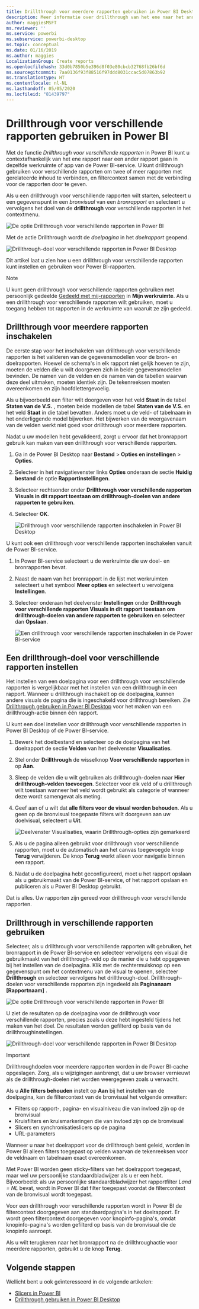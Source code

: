 ```yaml
---
title: Drillthrough voor meerdere rapporten gebruiken in Power BI Desktop
description: Meer informatie over drillthrough van het ene naar het andere rapport in Power BI Desktop
author: maggiesMSFT
ms.reviewer: ''
ms.service: powerbi
ms.subservice: powerbi-desktop
ms.topic: conceptual
ms.date: 01/16/2019
ms.author: maggies
LocalizationGroup: Create reports
ms.openlocfilehash: 33d0b7850b5e396d8f03e80cbcb32768fb26bf6d
ms.sourcegitcommit: 7aa0136f93f88516f97ddd8031ccac5d07863b92
ms.translationtype: HT
ms.contentlocale: nl-NL
ms.lasthandoff: 05/05/2020
ms.locfileid: "81439797"
---
```

# <a name="use-cross-report-drillthrough-in-power-bi"></a>Drillthrough voor verschillende rapporten gebruiken in Power BI

Met de functie *Drillthrough voor verschillende rapporten* in Power BI kunt u contextafhankelijk van het ene rapport naar een ander rapport gaan in dezelfde werkruimte of app van de Power BI-service. U kunt drillthrough gebruiken voor verschillende rapporten om twee of meer rapporten met gerelateerde inhoud te verbinden, en filtercontext samen met de verbinding voor de rapporten door te geven. 

Als u een drillthrough voor verschillende rapporten wilt starten, selecteert u een gegevenspunt in een *bronvisual* van een *bronrapport* en selecteert u vervolgens het doel van de **drillthrough** voor verschillende rapporten in het contextmenu. 

![De optie Drillthrough voor verschillende rapporten in Power BI](media/desktop-cross-report-drill-through/cross-report-drill-through-01.png)

Met de actie Drillthrough wordt de *doelpagina* in het *doelrapport* geopend. 

![Drillthrough-doel voor verschillende rapporten in Power BI Desktop](media/desktop-cross-report-drill-through/cross-report-drill-through-01a.png)

Dit artikel laat u zien hoe u een drillthrough voor verschillende rapporten kunt instellen en gebruiken voor Power BI-rapporten.

> [!NOTE]
> U kunt geen drillthrough voor verschillende rapporten gebruiken met persoonlijk gedeelde [Gedeeld met mij-rapporten](service-share-dashboards.md#share-a-dashboard-or-report) in **Mijn werkruimte**. Als u een drillthrough voor verschillende rapporten wilt gebruiken, moet u toegang hebben tot rapporten in de werkruimte van waaruit ze zijn gedeeld.

## <a name="enable-cross-report-drillthrough"></a>Drillthrough voor meerdere rapporten inschakelen

De eerste stap voor het inschakelen van drillthrough voor verschillende rapporten is het valideren van de gegevensmodellen voor de bron- en doelrapporten. Hoewel de schema's in elk rapport niet gelijk hoeven te zijn, moeten de velden die u wilt doorgeven zich in beide gegevensmodellen bevinden. De namen van de velden en de namen van de tabellen waarvan deze deel uitmaken, moeten identiek zijn. De tekenreeksen moeten overeenkomen en zijn hoofdlettergevoelig.

Als u bijvoorbeeld een filter wilt doorgeven voor het veld **Staat** in de tabel **Staten van de V.S.** , moeten beide modellen de tabel **Staten van de V.S.** en het veld **Staat** in die tabel bevatten. Anders moet u de veld- of tabelnaam in het onderliggende model bijwerken. Het bijwerken van de weergavenaam van de velden werkt niet goed voor drillthrough voor meerdere rapporten.

Nadat u uw modellen hebt gevalideerd, zorgt u ervoor dat het bronrapport gebruik kan maken van een drillthrough voor verschillende rapporten. 

1. Ga in de Power BI Desktop naar **Bestand** > **Opties en instellingen** > **Opties**. 
1. Selecteer in het navigatievenster links **Opties** onderaan de sectie **Huidig bestand** de optie **Rapportinstellingen**. 
1. Selecteer rechtsonder onder **Drillthrough voor verschillende rapporten** **Visuals in dit rapport toestaan om drillthrough-doelen van andere rapporten te gebruiken**. 
1. Selecteer **OK**. 
   
   ![Drillthrough voor verschillende rapporten inschakelen in Power BI Desktop](media/desktop-cross-report-drill-through/cross-report-drill-through-02.png)

U kunt ook een drillthrough voor verschillende rapporten inschakelen vanuit de Power BI-service.
1. In Power BI-service selecteert u de werkruimte die uw doel- en bronrapporten bevat.
1. Naast de naam van het bronrapport in de lijst met werkruimten selecteert u het symbool **Meer opties** en selecteert u vervolgens **Instellingen**. 
1. Selecteer onderaan het deelvenster **Instellingen** onder **Drillthrough voor verschillende rapporten** **Visuals in dit rapport toestaan om drillthrough-doelen van andere rapporten te gebruiken** en selecteer dan **Opslaan**.
   
   ![Een drillthrough voor verschillende rapporten inschakelen in de Power BI-service](media/desktop-cross-report-drill-through/cross-report-drill-through-02a.png)

## <a name="set-up-a-cross-report-drillthrough-target"></a>Een drillthrough-doel voor verschillende rapporten instellen

Het instellen van een doelpagina voor een drillthrough voor verschillende rapporten is vergelijkbaar met het instellen van een drillthrough in een rapport. Wanneer u drillthrough inschakelt op de doelpagina, kunnen andere visuals de pagina die is ingeschakeld voor drillthrough bereiken. Zie [Drillthrough gebruiken in Power BI Desktop](desktop-drillthrough.md) voor het maken van een drillthrough-actie binnen één rapport.

U kunt een doel instellen voor drillthrough voor verschillende rapporten in Power BI Desktop of de Power BI-service. 
1. Bewerk het doelbestand en selecteer op de doelpagina van het doelrapport de sectie **Velden** van het deelvenster **Visualisaties**. 
1. Stel onder **Drillthrough** de wisselknop **Voor verschillende rapporten** in op **Aan**. 
1. Sleep de velden die u wilt gebruiken als drillthrough-doelen naar **Hier drillthrough-velden toevoegen**. Selecteer voor elk veld of u drillthrough wilt toestaan wanneer het veld wordt gebruikt als categorie of wanneer deze wordt samengevat als meting. 
1. Geef aan of u wilt dat **alle filters voor de visual worden behouden**. Als u geen op de bronvisual toegepaste filters wilt doorgeven aan uw doelvisual, selecteert u **Uit**.
   
   ![Deelvenster Visualisaties, waarin Drillthrough-opties zijn gemarkeerd](media/desktop-cross-report-drill-through/cross-report-drill-through-03.png)
   
1. Als u de pagina alleen gebruikt voor drillthrough voor verschillende rapporten, moet u de automatisch aan het canvas toegevoegde knop **Terug** verwijderen. De knop **Terug** werkt alleen voor navigatie binnen een rapport. 
1. Nadat u de doelpagina hebt geconfigureerd, moet u het rapport opslaan als u gebruikmaakt van de Power BI-service, of het rapport opslaan en publiceren als u Power BI Desktop gebruikt.

Dat is alles. Uw rapporten zijn gereed voor drillthrough voor verschillende rapporten. 

## <a name="use-cross-report-drillthrough"></a>Drillthrough in verschillende rapporten gebruiken

Selecteer, als u drillthrough voor verschillende rapporten wilt gebruiken, het bronrapport in de Power BI-service en selecteer vervolgens een visual die gebruikmaakt van het drillthrough-veld op de manier die u hebt opgegeven bij het instellen van de doelpagina. Klik met de rechtermuisknop op een gegevenspunt om het contextmenu van de visual te openen, selecteer **Drillthrough** en selecteer vervolgens het drillthrough-doel. Drillthrough-doelen voor verschillende rapporten zijn ingedeeld als **Paginanaam [Rapportnaam]** .

![De optie Drillthrough voor verschillende rapporten in Power BI](media/desktop-cross-report-drill-through/cross-report-drill-through-01.png)

U ziet de resultaten op de doelpagina voor de drillthrough voor verschillende rapporten, precies zoals u deze hebt ingesteld tijdens het maken van het doel. De resultaten worden gefilterd op basis van de drillthroughinstellingen.

![Drillthrough-doel voor verschillende rapporten in Power BI Desktop](media/desktop-cross-report-drill-through/cross-report-drill-through-01a.png)

> [!IMPORTANT]
> Drillthroughdoelen voor meerdere rapporten worden in de Power BI-cache opgeslagen. Zorg, als u wijzigingen aanbrengt, dat u uw browser vernieuwt als de drillthrough-doelen niet worden weergegeven zoals u verwacht. 

Als u **Alle filters behouden** instelt op **Aan** bij het instellen van de doelpagina, kan de filtercontext van de bronvisual het volgende omvatten: 

- Filters op rapport-, pagina- en visualniveau die van invloed zijn op de bronvisual 
- Kruisfilters en kruismarkeringen die van invloed zijn op de bronvisual 
- Slicers en synchronisatieslicers op de pagina
- URL-parameters

Wanneer u naar het doelrapport voor de drillthrough bent geleid, worden in Power BI alleen filters toegepast op velden waarvan de tekenreeksen voor de veldnaam en tabelnaam exact overeenkomen. 

Met Power BI worden geen sticky-filters van het doelrapport toegepast, maar wel uw persoonlijke standaardbladwijzer als u er een hebt. Bijvoorbeeld: als uw persoonlijke standaardbladwijzer het rapportfilter *Land = NL* bevat, wordt in Power BI dat filter toegepast voordat de filtercontext van de bronvisual wordt toegepast. 

Voor een drillthrough voor verschillende rapporten wordt in Power BI de filtercontext doorgegeven aan standaardpagina's in het doelrapport. Er wordt geen filtercontext doorgegeven voor knopinfo-pagina's, omdat knopinfo-pagina's worden gefilterd op basis van de bronvisual die de knopinfo aanroept.

Als u wilt terugkeren naar het bronrapport na de drillthroughactie voor meerdere rapporten, gebruikt u de knop **Terug**. 

## <a name="next-steps"></a>Volgende stappen

Wellicht bent u ook geïnteresseerd in de volgende artikelen:

- [Slicers in Power BI](visuals/power-bi-visualization-slicers.md)
- [Drillthrough gebruiken in Power BI Desktop](desktop-drillthrough.md)

